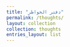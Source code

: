 ```yaml
---
title: "دفتر الخواطر"
permalink: /thoughts/
layout: collection
collection: thoughts
entries_layout: list
---
```

